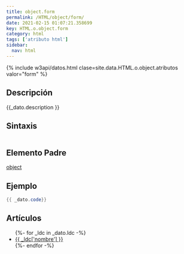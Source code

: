 ```yaml
---
title: object.form
permalink: /HTML/object/form/
date: 2021-02-15 01:07:21.358699
key: HTML.o.object.form
category: html
tags: ['atributo html']
sidebar: 
  nav: html
---
```


{% include w3api/datos.html clase=site.data.HTML.o.object.atributos valor="form" %}

## Descripción
{{_dato.description }}

## Sintaxis
~~~html
~~~

## Elemento Padre
[object](/HTML/object/)

## Ejemplo
~~~java
{{ _dato.code}}
~~~

## Artículos
<ul>
{%- for _ldc in _dato.ldc -%}
   <li>
       <a href="{{_ldc['url'] }}">{{ _ldc['nombre'] }}</a>
   </li>
{%- endfor -%}
</ul>
